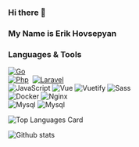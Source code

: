

<!--
**fr13n8/fr13n8** is a ✨ _special_ ✨ repository because its `README.md` (this file) appears on your GitHub profile.

Here are some ideas to get you started:

- 🔭 I’m currently working on ...
- 🌱 I’m currently learning ...
- 👯 I’m looking to collaborate on ...
- 🤔 I’m looking for help with ...
- 💬 Ask me about ...
- 📫 How to reach me: ...
- 😄 Pronouns: ...
- ⚡ Fun fact: ...
-->

### Hi there 👋
### My Name is Erik Hovsepyan

### Languages & Tools
[![Go](https://img.shields.io/badge/-Go-00ADD8?logo=go&logoColor=ffffff)](https://golang.org/)
\
[![Php](https://img.shields.io/badge/-Php-21232F?logo=php&logoColor=blue)](https://www.php.net/)&nbsp;
[![Laravel](https://img.shields.io/badge/-Laravel-E4392C?logo=laravel&logoColor=white)](https://laravel.com/)
\
<img alt="JavaScript" src="https://img.shields.io/badge/-JavaScript-edb200?style=flat-square&logo=javascript&logoColor=white" />&nbsp;<img alt="Vue" src="https://img.shields.io/badge/-Vue-384960?style=flat-square&logo=vue.js&logoColor=white" />&nbsp;<img alt="Vuetify" src="https://img.shields.io/badge/-Vuetify-1696f5?style=flat-square&logo=vuetify&logoColor=white" />&nbsp;<img alt="Sass" src="https://img.shields.io/badge/-Sass-CC6699?style=flat-square&logo=sass&logoColor=white" />
\
<img alt="Docker" src="https://img.shields.io/badge/-Docker-43853d?style=flat-square&logo=Docker&logoColor=blue" />&nbsp;<img alt="Nginx" src="https://img.shields.io/badge/-Nginx-43853d?style=flat-square&logo=nginx&logoColor=green" />
\
<img alt="Mysql" src="https://img.shields.io/badge/-Mysql-43853d?style=flat-square&logo=mysql&logoColor=white" />&nbsp;<img alt="Mysql" src="https://img.shields.io/badge/-Postgresql-1696f5?style=flat-square&logo=postgresql&logoColor=white" />

![Top Languages Card](https://github-readme-stats.vercel.app/api/top-langs/?username=fr13n8&theme=chartreuse-dark&layout=compact)

![Github stats](https://github-readme-stats.vercel.app/api?username=fr13n8&theme=chartreuse-dark&show_icons=true&count_private=true)



